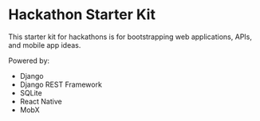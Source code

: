 # Hackathon Starter Kit

This starter kit for hackathons is for bootstrapping web applications, APIs, and mobile app ideas.

Powered by:
* Django
* Django REST Framework
* SQLite
* React Native
* MobX
